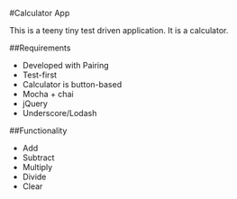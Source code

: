#Calculator App

This is a teeny tiny test driven application. It is a calculator. 

##Requirements
* Developed with Pairing
* Test-first
* Calculator is button-based
* Mocha + chai
* jQuery
* Underscore/Lodash

##Functionality
* Add
* Subtract
* Multiply
* Divide
* Clear